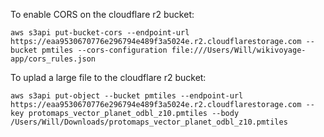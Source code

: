 To enable CORS on the cloudflare r2 bucket:
```
aws s3api put-bucket-cors --endpoint-url https://eaa9530670776e296794e489f3a5024e.r2.cloudflarestorage.com --bucket pmtiles --cors-configuration file:///Users/Will/wikivoyage-app/cors_rules.json
```

To uplad a large file to the cloudflare r2 bucket:
```
aws s3api put-object --bucket pmtiles --endpoint-url https://eaa9530670776e296794e489f3a5024e.r2.cloudflarestorage.com --key protomaps_vector_planet_odbl_z10.pmtiles --body /Users/Will/Downloads/protomaps_vector_planet_odbl_z10.pmtiles
```
